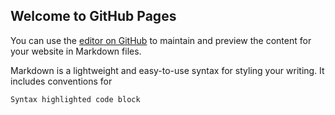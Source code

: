 ## Welcome to GitHub Pages

You can use the [editor on GitHub](https://github.com/sirjuno/preguntas/edit/gh-pages/docs/index.md) to maintain and preview the content for your website in Markdown files.

Markdown is a lightweight and easy-to-use syntax for styling your writing. It includes conventions for

```markdown
Syntax highlighted code block
```
